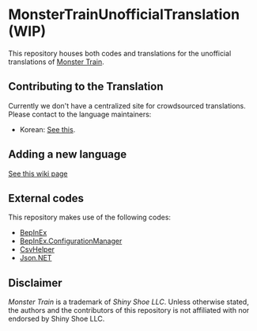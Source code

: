 # MonsterTrainUnofficialTranslation (WIP)

This repository houses both codes and translations for the unofficial translations of [Monster Train](https://store.steampowered.com/app/1102190/Monster_Train/).

## Contributing to the Translation

Currently we don't have a centralized site for crowdsourced translations. Please contact to the language maintainers:

- Korean: [See this](https://github.com/nedsociety/MonsterTrainUnofficialTranslation/issues/1).

## Adding a new language

[See this wiki page](https://github.com/nedsociety/MonsterTrainUnofficialTranslation/wiki/Adding-a-new-translation)

## External codes

This repository makes use of the following codes:

- [BepInEx](https://github.com/BepInEx/BepInEx)
- [BepInEx.ConfigurationManager](https://github.com/BepInEx/BepInEx.ConfigurationManager)
- [CsvHelper](https://joshclose.github.io/CsvHelper/)
- [Json.NET](https://www.newtonsoft.com/json)

## Disclaimer

*Monster Train* is a trademark of *Shiny Shoe LLC*. Unless otherwise stated, the authors and the contributors of this repository is not affiliated with nor endorsed by Shiny Shoe LLC.